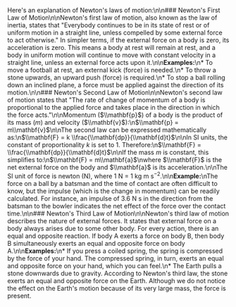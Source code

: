 Here's an explanation of Newton's laws of motion:\n\n### Newton's First Law of Motion\n\nNewton's first law of motion, also known as the law of inertia, states that \"Everybody continues to be in its state of rest or of uniform motion in a straight line, unless compelled by some external force to act otherwise.\" In simpler terms, if the external force on a body is zero, its acceleration is zero. This means a body at rest will remain at rest, and a body in uniform motion will continue to move with constant velocity in a straight line, unless an external force acts upon it.\n\n**Examples:**\n*   To move a football at rest, an external kick (force) is needed.\n*   To throw a stone upwards, an upward push (force) is required.\n*   To stop a ball rolling down an inclined plane, a force must be applied against the direction of its motion.\n\n### Newton's Second Law of Motion\n\nNewton's second law of motion states that \"The rate of change of momentum of a body is proportional to the applied force and takes place in the direction in which the force acts.\"\n\nMomentum ($\\mathbf{p}$) of a body is the product of its mass ($m$) and velocity ($\\mathbf{v}$):\n$\\mathbf{p} = m\\mathbf{v}$\n\nThe second law can be expressed mathematically as:\n$\\mathbf{F} = k \\frac{\\mathbf{dp}}{\\mathbf{d}t}$\n\nIn SI units, the constant of proportionality $k$ is set to 1. Therefore:\n$\\mathbf{F} = \\frac{\\mathbf{dp}}{\\mathbf{d}t}$\n\nIf the mass $m$ is constant, this simplifies to:\n$\\mathbf{F} = m\\mathbf{a}$\nwhere $\\mathbf{F}$ is the net external force on the body and $\\mathbf{a}$ is its acceleration.\n\nThe SI unit of force is newton (N), where 1 N = 1 kg m s$^{-2}$.\n\n**Example:**\nThe force on a ball by a batsman and the time of contact are often difficult to know, but the impulse (which is the change in momentum) can be readily calculated. For instance, an impulse of 3.6 N s in the direction from the batsman to the bowler indicates the net effect of the force over the contact time.\n\n### Newton's Third Law of Motion\n\nNewton's third law of motion describes the nature of external forces. It states that external force on a body always arises due to some other body. For every action, there is an equal and opposite reaction. If body A exerts a force on body B, then body B simultaneously exerts an equal and opposite force on body A.\n\n**Examples:**\n*   If you press a coiled spring, the spring is compressed by the force of your hand. The compressed spring, in turn, exerts an equal and opposite force on your hand, which you can feel.\n*   The Earth pulls a stone downwards due to gravity. According to Newton's third law, the stone exerts an equal and opposite force on the Earth. Although we do not notice the effect on the Earth's motion because of its very large mass, the force is present.